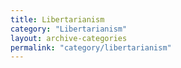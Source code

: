 ```yaml
---
title: Libertarianism
category: "Libertarianism"
layout: archive-categories
permalink: "category/libertarianism"
---
```

